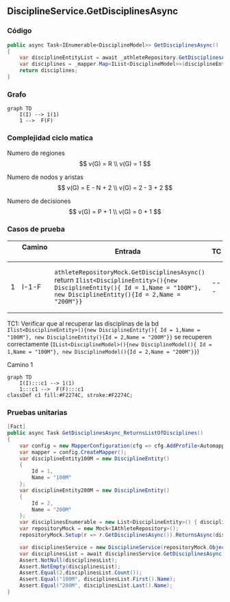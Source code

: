 ## DisciplineService.GetDisciplinesAsync

### Código

```csharp
public async Task<IEnumerable<DisciplineModel>> GetDisciplinesAsync()
{
    var disciplineEntityList = await _athleteRepository.GetDisciplinesAsync();
    var disciplines = _mapper.Map<IList<DisciplineModel>>(disciplineEntityList);
    return disciplines;
}
```

### Grafo

```mermaid
graph TD
    I(I) --> 1(1)
    1 -->  F(F)
```

### Complejidad ciclo matica

Numero de regiones
$$
v(G) = R \\
v(G) = 1
$$

Numero de nodos y aristas
$$
v(G) = E - N + 2 \\
v(G) = 2 - 3 + 2
$$
  
Numero de decisiones
$$
v(G) = P + 1 \\
v(G) = 0 + 1
$$

### Casos de prueba

| | Camino   | Entrada   | TC | Salida  |
| --- | --- | --- | --- | --- |
| 1 | I-1-F | `athleteRepositoryMock.GetDisciplinesAsync()` return `Ilist<DisciplineEntity>(){new DisciplineEntity(){ Id = 1,Name = "100M"}, new DisciplineEntity(){Id = 2,Name = "200M"}}` | --- | `IList<DisciplineModel>(){new DisciplineModel(){ Id = 1,Name = "100M"}, new DisciplineModel(){Id = 2,Name = "200M"}}` |

TC1: Verificar que al recuperar las disciplinas de la bd `Ilist<DisciplineEntity>(){new DisciplineEntity(){ Id = 1,Name = "100M"}, new DisciplineEntity(){Id = 2,Name = "200M"}}` se recuperen correctamente (`IList<DisciplineModel>(){new DisciplineModel(){ Id = 1,Name = "100M"}, new DisciplineModel(){Id = 2,Name = "200M"}}`)

Camino 1
```mermaid
graph TD
    I(I):::c1 --> 1(1)
    1:::c1 -->  F(F):::c1
classDef c1 fill:#F2274C, stroke:#F2274C;
```
### Pruebas unitarias

```csharp
[Fact]
public async Task GetDisciplinesAsync_ReturnsListOfDisciplines()
{
	var config = new MapperConfiguration(cfg => cfg.AddProfile<AutomapperProfile>());
	var mapper = config.CreateMapper();
	var disciplineEntity100M = new DisciplineEntity()
	{
		Id = 1,
		Name = "100M"              
	};
	var disciplineEntity200M = new DisciplineEntity()
	{
		Id = 2,
		Name = "200M"               
	};
	var disciplinesEnumerable = new List<DisciplineEntity>() { disciplineEntity100M, disciplineEntity200M } as IEnumerable<DisciplineEntity>;
	var repositoryMock = new Mock<IAthleteRepository>();
	repositoryMock.Setup(r => r.GetDisciplinesAsync()).ReturnsAsync(disciplinesEnumerable);

	var disciplinesService = new DisciplineService(repositoryMock.Object, mapper);
	var disciplinesList = await disciplinesService.GetDisciplinesAsync();
	Assert.NotNull(disciplinesList);
	Assert.NotEmpty(disciplinesList);
	Assert.Equal(2,disciplinesList.Count());
	Assert.Equal("100M", disciplinesList.First().Name);
	Assert.Equal("200M", disciplinesList.Last().Name);
}
```